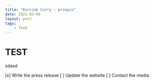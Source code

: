 ```yaml
---
title: "Kurczak Curry - przepis"
date: 2022-03-06
layout: post
tags:
    - food
---
```


# TEST 

sdasd

[x] Write the press release
[ ] Update the website
[ ] Contact the media
